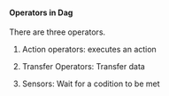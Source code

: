 #### Operators in Dag

There are three operators.

1. Action operators: executes an action

2. Transfer Operators: Transfer data

3. Sensors: Wait for a codition to be met
	
